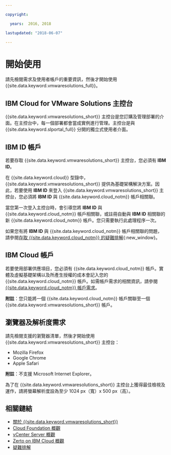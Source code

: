 ```yaml
---

copyright:

  years:  2016, 2018

lastupdated: "2018-06-07"

---
```


# 開始使用

請先檢閱需求及使用者帳戶的重要資訊，然後才開始使用 {{site.data.keyword.vmwaresolutions_full}}。

## IBM Cloud for VMware Solutions 主控台

{{site.data.keyword.vmwaresolutions_short}} 主控台是您訂購及管理部署的介面。在主控台中，每一個部署都會當成實例進行管理。主控台是與 {{site.data.keyword.slportal_full}} 分開的獨立式使用者介面。

## IBM ID 帳戶

若要存取 {{site.data.keyword.vmwaresolutions_short}} 主控台，您必須有 **IBM ID**。

在 {{site.data.keyword.cloud}} 型錄中，{{site.data.keyword.vmwaresolutions_short}} 提供為基礎架構解決方案。因此，若要使用 **IBM ID** 來登入 {{site.data.keyword.vmwaresolutions_short}} 主控台，您必須將 **IBM ID** 與 {{site.data.keyword.cloud_notm}} 帳戶相關聯。

當您第一次登入主控台時，會引導您將 **IBM ID** 與 {{site.data.keyword.cloud_notm}} 帳戶相關聯，或註冊自動與 **IBM ID** 相關聯的新 {{site.data.keyword.cloud_notm}} 帳戶。您只需要執行此處理程序一次。

如果您有將 **IBM ID** 與 {{site.data.keyword.cloud_notm}} 帳戶相關聯的問題，請參閱[存取 {{site.data.keyword.cloud_notm}} 的疑難排解](https://console.bluemix.net/docs/troubleshoot/ts_accessing.html){:new_window}。

## IBM Cloud 帳戶

若要使用部署供應項目，您必須有 {{site.data.keyword.cloud_notm}} 帳戶。實體及虛擬基礎架構以及所產生授權的成本會記入您的 {{site.data.keyword.cloud_notm}} 帳戶。如需帳戶需求的相關資訊，請參閱[{{site.data.keyword.cloud_notm}} 帳戶需求](slaccountrequirement.html)。

**附註**：您只能將一個 {{site.data.keyword.cloud_notm}} 帳戶關聯至一個 {{site.data.keyword.vmwaresolutions_short}} 帳戶。

## 瀏覽器及解析度需求

請先檢閱支援的瀏覽器清單，然後才開始使用 {{site.data.keyword.vmwaresolutions_short}} 主控台：
*  Mozilla Firefox
*  Google Chrome
*  Apple Safari

**附註**：不支援 Microsoft Internet Explorer。

為了在 {{site.data.keyword.vmwaresolutions_short}} 主控台上獲得最佳檢視及運作，請將螢幕解析度設為至少 1024 px（寬）x 500 px（高）。

## 相關鏈結

* [關於 {{site.data.keyword.vmwaresolutions_short}}](vmonic/prod_overview.html)
* [Cloud Foundation 概觀](../sddc/sd_cloudfoundationoverview.html)
* [vCenter Server 概觀](../vcenter/vc_vcenterserveroverview.html)
* [Zerto on IBM Cloud 概觀](../services/addingzertodr.html)
* [疑難排解](troubleshooting.html)

